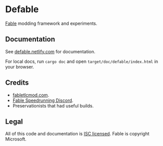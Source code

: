 # Defable

[Fable] modding framework and experiments.

## Documentation

See [defable.netlify.com] for documentation.

For local docs, run `cargo doc` and open `target/doc/defable/index.html` in your browser.

## Credits

- [fabletlcmod.com].
- [Fable Speedrunning Discord].
- Preservationists that had useful builds.

## Legal

All of this code and documentation is [ISC licensed]. Fable is copyright Microsoft.

[Fable]: https://en.wikipedia.org/wiki/Fable_(video_game_series)
[defable.netlify.com]: https://defable.netlify.com
[fabletlcmod.com]: http://fabletlcmod.com
[Fable Speedrunning Discord]: https://discord.gg/Sv8P6Ef
[ISC licensed]: crates/defable/license